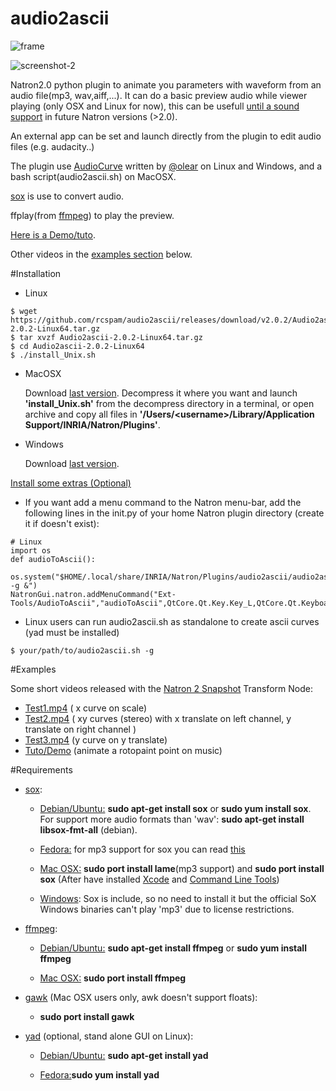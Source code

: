 # audio2ascii
   ![frame](https://cloud.githubusercontent.com/assets/10021906/8899999/50eb0540-343b-11e5-9d9b-63ceb5a540b6.png)

 ![screenshot-2](https://cloud.githubusercontent.com/assets/10021906/8778111/35a9be00-2efc-11e5-828a-4fed9d3d266d.png)

 Natron2.0 python plugin to animate you parameters with waveform from an audio file(mp3, wav,aiff,...).
  It can do a basic preview audio while viewer playing (only OSX and Linux for now), this can be usefull [until a sound support](https://github.com/MrKepzie/Natron/issues/76#issuecomment-120059396) in future Natron versions (>2.0).

  An external app can be set and launch directly from the plugin to edit audio files (e.g. audacity..)

  The plugin use [AudioCurve](https://github.com/olear/audiocurve) written by [@olear](https://github.com/olear)  on Linux and Windows, and a bash script(audio2ascii.sh) on MacOSX.

  [sox](http://sox.sourceforge.net/) is use to convert audio.
  
  ffplay(from [ffmpeg](http://www.ffmpeg.org/)) to play the preview.

  [Here is a Demo/tuto](https://www.youtube.com/watch?v=koagSOPnsVw).

  Other videos in the [examples section](https://github.com/rcspam/audio2ascii/blob/master/README.md#examples) below.

#Installation

* Linux
```
$ wget https://github.com/rcspam/audio2ascii/releases/download/v2.0.2/Audio2ascii-2.0.2-Linux64.tar.gz
$ tar xvzf Audio2ascii-2.0.2-Linux64.tar.gz
$ cd Audio2ascii-2.0.2-Linux64
$ ./install_Unix.sh
```

* MacOSX

   Download [last version](https://github.com/rcspam/audio2ascii/releases/download/v2.0.2/Audio2ascii-2.0.2-MacOSX.tar.gz).
Decompress it where you want and launch **'install_Unix.sh'** from the decompress directory in a terminal,
or open archive and copy all files in **'/Users/\<username\>/Library/Application Support/INRIA/Natron/Plugins'**.

* Windows

   Download [last version](https://github.com/rcspam/audio2ascii/releases/download/v2.0.2/Audio2ascii-2.0.2-Setup.exe).
   
<u>Install some extras (Optional)</u>

 * If you want add a menu command to the Natron menu-bar, add the following lines in the init.py of your home Natron plugin directory (create it if doesn't exist):
```
# Linux
import os
def audioToAscii():
    os.system("$HOME/.local/share/INRIA/Natron/Plugins/audio2ascii/audio2ascii.sh -g &")
NatronGui.natron.addMenuCommand("Ext-Tools/AudioToAscii","audioToAscii",QtCore.Qt.Key.Key_L,QtCore.Qt.KeyboardModifier.ShiftModifier)
```

 * Linux users can run audio2ascii.sh as standalone to create ascii curves (yad must be installed)

```
$ your/path/to/audio2ascii.sh -g
```

#Examples

Some short videos released with the [Natron 2 Snapshot](http://sourceforge.net/projects/natron/files/snapshots/) Transform Node:

* [Test1.mp4](https://dl.dropboxusercontent.com/u/2677320/test1.mp4) ( x curve on scale)
* [Test2.mp4](https://dl.dropboxusercontent.com/u/2677320/test2.mp4) ( xy curves (stereo) with x translate on left channel,  y translate on right channel )
* [Test3.mp4](https://dl.dropboxusercontent.com/u/2677320/test3.mp4) (y curve on y translate)
* [Tuto/Demo](https://www.youtube.com/watch?v=koagSOPnsVw) (animate a rotopaint point on music)

 
#Requirements

 * [sox](http://sox.sourceforge.net/):

    - <u>Debian/Ubuntu:</u> **sudo apt-get install sox** or  **sudo yum install sox**. For support more audio formats than 'wav': **sudo apt-get install libsox-fmt-all** (debian).

    - <u>Fedora:</u> for mp3 support for sox you can read [this](https://unix.stackexchange.com/questions/98524/sox-returns-an-error-when-i-try-to-handle-mp3-files)

    - <u>Mac OSX:</u> **sudo port install lame**(mp3 support) and **sudo port install sox** (After have installed [Xcode](https://developer.apple.com/download) and [Command Line Tools](https://developer.apple.com/download))

    - <u>Windows</u>: Sox is include, so no need to install it but the official SoX Windows binaries can't play 'mp3' due to license restrictions.

 * [ffmpeg](http://www.ffmpeg.org/):

    - <u>Debian/Ubuntu:</u> **sudo apt-get install ffmpeg** or **sudo yum install ffmpeg**

    - <u>Mac OSX:</u> **sudo port install ffmpeg**

 * <u>[gawk](http://www.gnu.org/software/gawk)</u> (Mac OSX users only, awk doesn't support floats):

     - **sudo port install gawk**</u>


 * [yad](http://sourceforge.net/projects/yad-dialog) (optional, stand alone GUI on Linux):

    - <u>Debian/Ubuntu:</u> **sudo apt-get install yad**

    - <u>Fedora:</u>**sudo yum install yad**
